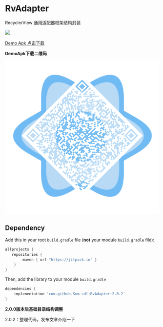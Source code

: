 # RvAdapter
RecyclerView 通用适配器框架结构封装

[![](https://jitpack.io/v/Sum-sdl/RvAdapter.svg)](https://jitpack.io/#Sum-sdl/RvAdapter)

[Demo Apk 点击下载](https://raw.githubusercontent.com/Sum-sdl/AndriodDevelopLibrary/master/sample/other/sample-debug.apk)

**DemoApk下载二维码**

<img src="https://github.com/Sum-sdl/AndriodDevelopLibrary/raw/master/sample/demoUi/download.png">

 ## Dependency
 
 Add this in your root `build.gradle` file (**not** your module `build.gradle` file):
 
 ```gradle
 allprojects {
 	repositories {
         maven { url "https://jitpack.io" }
     }
 }
 ```
 
 Then, add the library to your module `build.gradle`
 ```gradle
 dependencies {
     implementation 'com.github.Sum-sdl:RvAdapter:2.0.2'
 }
 ```
 
**2.0.0版本后基础目录结构调整**

2.0.2：整理代码，发布文章介绍一下
